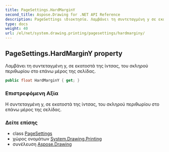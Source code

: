 ```yaml
---
title: PageSettings.HardMarginY
second_title: Aspose.Drawing for .NET API Reference
description: PageSettings ιδιοκτησία. Λαμβάνει τη συντεταγμένη y σε εκατοστά της ίντσας του σκληρού περιθωρίου στο επάνω μέρος της σελίδας.
type: docs
weight: 40
url: /el/net/system.drawing.printing/pagesettings/hardmarginy/
---
```

## PageSettings.HardMarginY property

Λαμβάνει τη συντεταγμένη y, σε εκατοστά της ίντσας, του σκληρού περιθωρίου στο επάνω μέρος της σελίδας.

```csharp
public float HardMarginY { get; }
```

### Επιστρεφόμενη Αξία

Η συντεταγμένη y, σε εκατοστά της ίντσας, του σκληρού περιθωρίου στο επάνω μέρος της σελίδας.

### Δείτε επίσης

* class [PageSettings](../)
* χώρος ονομάτων [System.Drawing.Printing](../../pagesettings/)
* συνέλευση [Aspose.Drawing](../../../)


